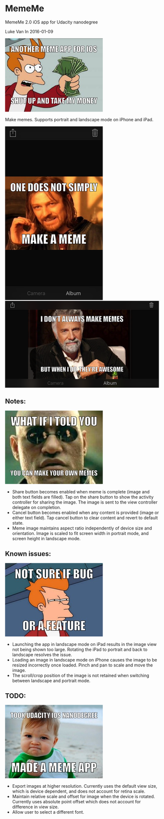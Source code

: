 # MemeMe

MemeMe 2.0 iOS app for Udacity nanodegree

Luke Van In 2016-01-09

![Take my money](Images/meme-03.JPG)

Make memes. Supports portrait and landscape mode on iPhone and iPad.

![Portrait](Images/preview-portrait.png)
![Landscape](Images/preview-landscape.png)

## Notes:

![What if I told you, you can make your own memes](Images/meme-04.JPG)

- Share button becomes enabled when meme is complete (image and both text fields are filled). Tap on the share button to show the activity controller for sharing the image. The image is sent to the view controller delegate on completion.
- Cancel button becomes enabled when any content is provided (image or either text field). Tap cancel button to clear content and revert to default state.
- Meme image maintains aspect ratio independently of device size and orientation. Image is scaled to fit screen width in portrait mode, and screen height in landscape mode.

## Known issues:

![Not sure if bug, or feature](Images/meme-01.JPG)

- Launching the app in landscape mode on iPad results in the image view not being shown too large. Rotating the iPad to portrait and back to landscape resolves the issue.
- Loading an image in landscape mode on iPhone causes the image to be resized incorrectly once loaded. Pinch and pan to scale and move the image.
- The scroll/crop position of the image is not retained when switching between landscape and portrait mode.

## TODO:

![Took Udacity iOS nanodegree, made meme app](Images/meme-13.JPG)

- Export images at higher resolution. Currently uses the default view size, which is device dependent, and does not account for retina scale.
- Maintain relative scale and offset for image when the device is rotated. Currently uses absolute point offset which does not account for difference in view size.
- Allow user to select a different font.
